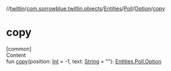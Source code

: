 //[twitlin](../../../../index.md)/[com.sorrowblue.twitlin.objects](../../../index.md)/[Entities](../../index.md)/[Poll](../index.md)/[Option](index.md)/[copy](copy.md)



# copy  
[common]  
Content  
fun [copy](copy.md)(position: [Int](https://kotlinlang.org/api/latest/jvm/stdlib/kotlin/-int/index.html) = -1, text: [String](https://kotlinlang.org/api/latest/jvm/stdlib/kotlin/-string/index.html) = ""): [Entities.Poll.Option](index.md)  




